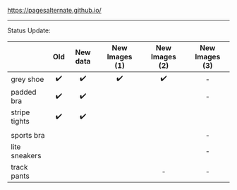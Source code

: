 https://pagesalternate.github.io/

<hr>

Status Update:

|               |        Old         |      New data      |   New Images (1)   |   New Images (2)   | New Images (3) |
| ------------- | :----------------: | :----------------: | :----------------: | :----------------: | :------------: |
| grey shoe     | :heavy_check_mark: | :heavy_check_mark: | :heavy_check_mark: | :heavy_check_mark: |       -        |
| padded bra    | :heavy_check_mark: | :heavy_check_mark: |                    |                    |       -        |
| stripe tights | :heavy_check_mark: | :heavy_check_mark: |                    |                    |                |
|               |                    |                    |                    |                    |                |
| sports bra    |                    |                    |                    |                    |       -        |
| lite sneakers |                    |                    |                    |                    |       -        |
| track pants   |                    |                    |                    |         -          |       -        |

<!--  Comments section
✅
&#9745;
-->
